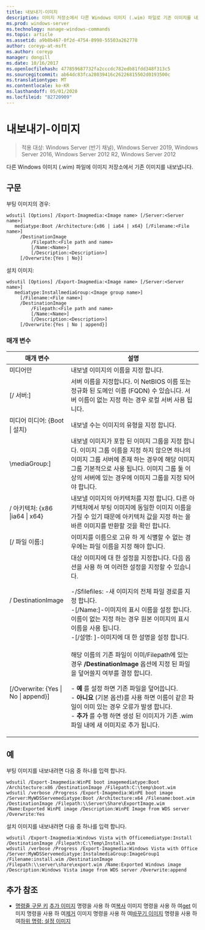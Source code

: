 ```yaml
---
title: 내보내기-이미지
description: 이미지 저장소에서 다른 Windows 이미지 (.wim) 파일로 기존 이미지를 내보내는 내보내기 이미지에 대 한 참조 항목입니다.
ms.prod: windows-server
ms.technology: manage-windows-commands
ms.topic: article
ms.assetid: a9b8b467-0f2d-4754-8998-55503a262778
author: coreyp-at-msft
ms.author: coreyp
manager: dongill
ms.date: 10/16/2017
ms.openlocfilehash: 477859687732fa2cccdc782edb81fdd348f313c5
ms.sourcegitcommit: ab64dc83fca28039416c26226815502d0193500c
ms.translationtype: MT
ms.contentlocale: ko-KR
ms.lasthandoff: 05/01/2020
ms.locfileid: "82720909"
---
```

# <a name="export-image"></a>내보내기-이미지

> 적용 대상: Windows Server (반기 채널), Windows Server 2019, Windows Server 2016, Windows Server 2012 R2, Windows Server 2012

다른 Windows 이미지 (.wim) 파일에 이미지 저장소에서 기존 이미지를 내보냅니다.

## <a name="syntax"></a>구문
부팅 이미지의 경우:
```
wdsutil [Options] /Export-Imagmedia:<Image name> [/Server:<Server name>]
   mediatype:Boot /Architecture:{x86 | ia64 | x64} [/Filename:<File name>]
     /DestinationImage
         /Filepath:<File path and name>
         [/Name:<Name>]
         [/Description:<Description>]
     [/Overwrite:{Yes | No}]
```
설치 이미지:
```
wdsutil [Options] /Export-Imagmedia:<Image name> [/Server:<Server name>]
   mediatype:InstallmediaGroup:<Image group name>]
     [/Filename:<File name>]
     /DestinationImage
         /Filepath:<File path and name>
         [/Name:<Name>]
         [/Description:<Description>]
     [/Overwrite:{Yes | No | append}]
```
### <a name="parameters"></a>매개 변수
|매개 변수|설명|
|-------|--------|
미디어만<Image name>|내보낼 이미지의 이름을 지정 합니다.|
|[/ 서버:<Server name>]|서버 이름을 지정합니다. 이 NetBIOS 이름 또는 정규화 된 도메인 이름 (FQDN) 수 있습니다. 서버 이름이 없는 지정 하는 경우 로컬 서버 사용 됩니다.|
미디어 미디어: {Boot &#124; 설치}|내보낼 수는 이미지의 유형을 지정 합니다.|
|\mediaGroup:<Image group name>]|내보낼 이미지가 포함 된 이미지 그룹을 지정 합니다. 이미지 그룹 이름을 지정 하지 않으면 하나의 이미지 그룹 서버에 존재 하는 경우에 해당 이미지 그룹 기본적으로 사용 됩니다. 이미지 그룹 둘 이상의 서버에 있는 경우에 이미지 그룹을 지정 되어야 합니다.|
|/ 아키텍처: {x86 &#124;ia64 &#124; x64}|내보낼 이미지의 아키텍처를 지정 합니다. 다른 아키텍처에서 부팅 이미지에 동일한 이미지 이름을 가질 수 있기 때문에 아키텍처 값을 지정 하는 올바른 이미지를 반환할 것을 확인 합니다.|
|[/ 파일 이름:<Filename>]|이미지를 이름으로 고유 하 게 식별할 수 없는 경우에는 파일 이름을 지정 해야 합니다.|
|/ DestinationImage|대상 이미지에 대 한 설정을 지정합니다. 다음 옵션을 사용 하 여 이러한 설정을 지정할 수 있습니다.<p>-/Sfilefiles:<File path and name> -새 이미지의 전체 파일 경로를 지정 합니다.<br />-[/Name:<Name>]-이미지의 표시 이름을 설정 합니다. 이름이 없는 지정 하는 경우 원본 이미지의 표시 이름을 사용 됩니다.<br />-[/설명: <Description>]-이미지에 대 한 설명을 설정 합니다.|
|[/Overwrite: {Yes &#124; No &#124; append}]|해당 이름의 기존 파일이 이미/Filepath에 있는 경우 **/DestinationImage** 옵션에 지정 된 파일을 덮어쓸지 여부를 결정 합니다.<p>-   **예** 를 설정 하면 기존 파일을 덮어씁니다.<br />-   **아니요** (기본 옵션)를 사용 하면 이름이 같은 파일이 이미 있는 경우 오류가 발생 합니다.<br />-   **추가** 를 수행 하면 생성 된 이미지가 기존 .wim 파일 내에 새 이미지로 추가 됩니다.|
## <a name="examples"></a>예
부팅 이미지를 내보내려면 다음 중 하나를 입력 합니다.
```
wdsutil /Export-Imagmedia:WinPE boot imagemediatype:Boot /Architecture:x86 /DestinationImage /Filepath:C:\temp\boot.wim
wdsutil /verbose /Progress /Export-Imagmedia:WinPE boot image /Server:MyWDSServemediatype:Boot /Architecture:x64 /Filename:boot.wim 
/DestinationImage /Filepath:\\Server\Share\ExportImage.wim /Name:Exported WinPE image /Description:WinPE Image from WDS server /Overwrite:Yes
```
설치 이미지를 내보내려면 다음 중 하나를 입력 합니다.
```
wdsutil /Export-Imagmedia:Windows Vista with Officemediatype:Install /DestinationImage /Filepath:C:\Temp\Install.wim
wdsutil /verbose /Progress /Export-Imagmedia:Windows Vista with Office /Server:MyWDSServemediatype:InstalmediaGroup:ImageGroup1 
/Filename:install.wim /DestinationImage /Filepath:\\server\share\export.wim /Name:Exported Windows image /Description:Windows Vista image from WDS server /Overwrite:append
```
## <a name="additional-references"></a>추가 참조
- [명령줄 구문 키](command-line-syntax-key.md)
[추가 이미지](using-the-add-image-command.md)
명령을 사용 하 여[복사](using-the-copy-image-command.md)
이미지 명령을 사용 하 여[get](using-the-get-image-command.md)
이미지 명령을 사용 하 여[제거](using-the-remove-image-command.md)
이미지 명령을 사용 하 여[바꾸기 이미지](using-the-replace-image-command.md)
명령을 사용 하 여[하위 명령: 설정 이미지](subcommand-set-image.md)
